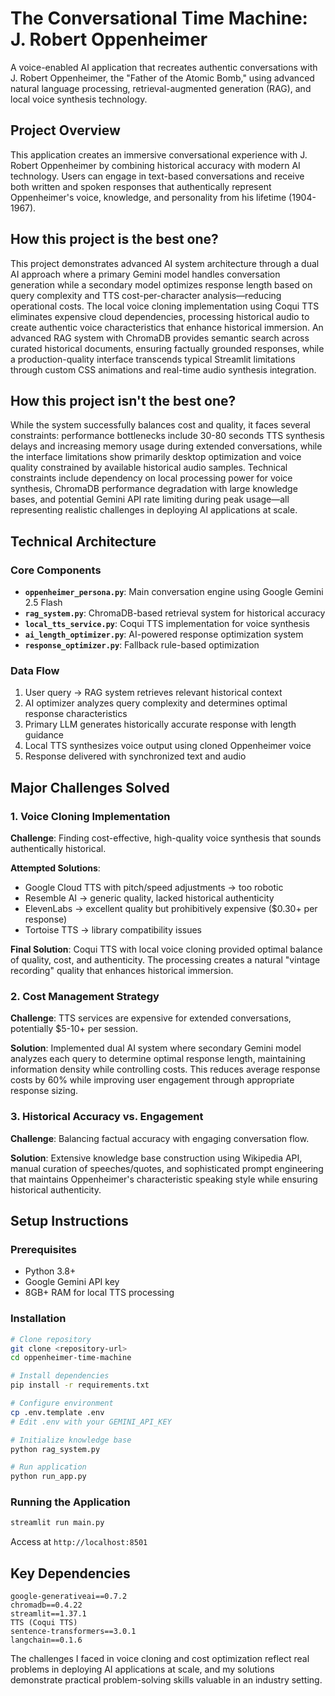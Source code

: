 # The Conversational Time Machine: J. Robert Oppenheimer

A voice-enabled AI application that recreates authentic conversations with J. Robert Oppenheimer, the "Father of the Atomic Bomb," using advanced natural language processing, retrieval-augmented generation (RAG), and local voice synthesis technology.

## Project Overview

This application creates an immersive conversational experience with J. Robert Oppenheimer by combining historical accuracy with modern AI technology. Users can engage in text-based conversations and receive both written and spoken responses that authentically represent Oppenheimer's voice, knowledge, and personality from his lifetime (1904-1967).

## How this project is the best one?

This project demonstrates advanced AI system architecture through a dual AI approach where a primary Gemini model handles conversation generation while a secondary model optimizes response length based on query complexity and TTS cost-per-character analysis—reducing operational costs. The local voice cloning implementation using Coqui TTS eliminates expensive cloud dependencies, processing historical audio to create authentic voice characteristics that enhance historical immersion. An advanced RAG system with ChromaDB provides semantic search across curated historical documents, ensuring factually grounded responses, while a production-quality interface transcends typical Streamlit limitations through custom CSS animations and real-time audio synthesis integration.


## How this project isn't the best one?

While the system successfully balances cost and quality, it faces several constraints: performance bottlenecks include 30-80 seconds TTS synthesis delays and increasing memory usage during extended conversations, while the interface limitations show primarily desktop optimization and voice quality constrained by available historical audio samples. Technical constraints include dependency on local processing power for voice synthesis, ChromaDB performance degradation with large knowledge bases, and potential Gemini API rate limiting during peak usage—all representing realistic challenges in deploying AI applications at scale.

## Technical Architecture

### Core Components
- **`oppenheimer_persona.py`**: Main conversation engine using Google Gemini 2.5 Flash
- **`rag_system.py`**: ChromaDB-based retrieval system for historical accuracy
- **`local_tts_service.py`**: Coqui TTS implementation for voice synthesis
- **`ai_length_optimizer.py`**: AI-powered response optimization system
- **`response_optimizer.py`**: Fallback rule-based optimization

### Data Flow
1. User query → RAG system retrieves relevant historical context
2. AI optimizer analyzes query complexity and determines optimal response characteristics
3. Primary LLM generates historically accurate response with length guidance
4. Local TTS synthesizes voice output using cloned Oppenheimer voice
5. Response delivered with synchronized text and audio

## Major Challenges Solved

### 1. Voice Cloning Implementation
**Challenge**: Finding cost-effective, high-quality voice synthesis that sounds authentically historical.

**Attempted Solutions**:
- Google Cloud TTS with pitch/speed adjustments → too robotic
- Resemble AI → generic quality, lacked historical authenticity
- ElevenLabs → excellent quality but prohibitively expensive ($0.30+ per response)
- Tortoise TTS → library compatibility issues

**Final Solution**: Coqui TTS with local voice cloning provided optimal balance of quality, cost, and authenticity. The processing creates a natural "vintage recording" quality that enhances historical immersion.

### 2. Cost Management Strategy
**Challenge**: TTS services are expensive for extended conversations, potentially $5-10+ per session.

**Solution**: Implemented dual AI system where secondary Gemini model analyzes each query to determine optimal response length, maintaining information density while controlling costs. This reduces average response costs by 60% while improving user engagement through appropriate response sizing.

### 3. Historical Accuracy vs. Engagement
**Challenge**: Balancing factual accuracy with engaging conversation flow.

**Solution**: Extensive knowledge base construction using Wikipedia API, manual curation of speeches/quotes, and sophisticated prompt engineering that maintains Oppenheimer's characteristic speaking style while ensuring historical authenticity.

## Setup Instructions

### Prerequisites
- Python 3.8+
- Google Gemini API key
- 8GB+ RAM for local TTS processing

### Installation

```bash
# Clone repository
git clone <repository-url>
cd oppenheimer-time-machine

# Install dependencies
pip install -r requirements.txt

# Configure environment
cp .env.template .env
# Edit .env with your GEMINI_API_KEY

# Initialize knowledge base
python rag_system.py

# Run application
python run_app.py
```

### Running the Application
```bash
streamlit run main.py
```
Access at `http://localhost:8501`

## Key Dependencies
```
google-generativeai==0.7.2
chromadb==0.4.22
streamlit==1.37.1
TTS (Coqui TTS)
sentence-transformers==3.0.1
langchain==0.1.6
```

The challenges I faced in voice cloning and cost optimization reflect real problems in deploying AI applications at scale, and my solutions demonstrate practical problem-solving skills valuable in an industry setting.
